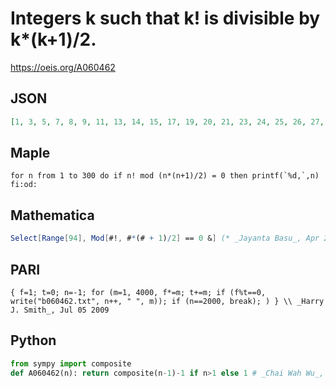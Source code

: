# Integers k such that k\! is divisible by k\*\(k\+1\)/2\.
https://oeis.org/A060462
## JSON
```JSON
[1, 3, 5, 7, 8, 9, 11, 13, 14, 15, 17, 19, 20, 21, 23, 24, 25, 26, 27, 29, 31, 32, 33, 34, 35, 37, 38, 39, 41, 43, 44, 45, 47, 48, 49, 50, 51, 53, 54, 55, 56, 57, 59, 61, 62, 63, 64, 65, 67, 68, 69, 71, 73, 74, 75, 76, 77, 79, 80, 81, 83, 84, 85, 86, 87, 89, 90, 91, 92, 93, 94]
```
## Maple
```Maple
for n from 1 to 300 do if n! mod (n*(n+1)/2) = 0 then printf(`%d,`,n) fi:od:
```
## Mathematica
```Mathematica
Select[Range[94], Mod[#!, #*(# + 1)/2] == 0 &] (* _Jayanta Basu_, Apr 24 2013 *)
```
## PARI
```PARI
{ f=1; t=0; n=-1; for (m=1, 4000, f*=m; t+=m; if (f%t==0, write("b060462.txt", n++, " ", m)); if (n==2000, break); ) } \\ _Harry J. Smith_, Jul 05 2009
```
## Python
```Python
from sympy import composite
def A060462(n): return composite(n-1)-1 if n>1 else 1 # _Chai Wah Wu_, Aug 02 2024
```
